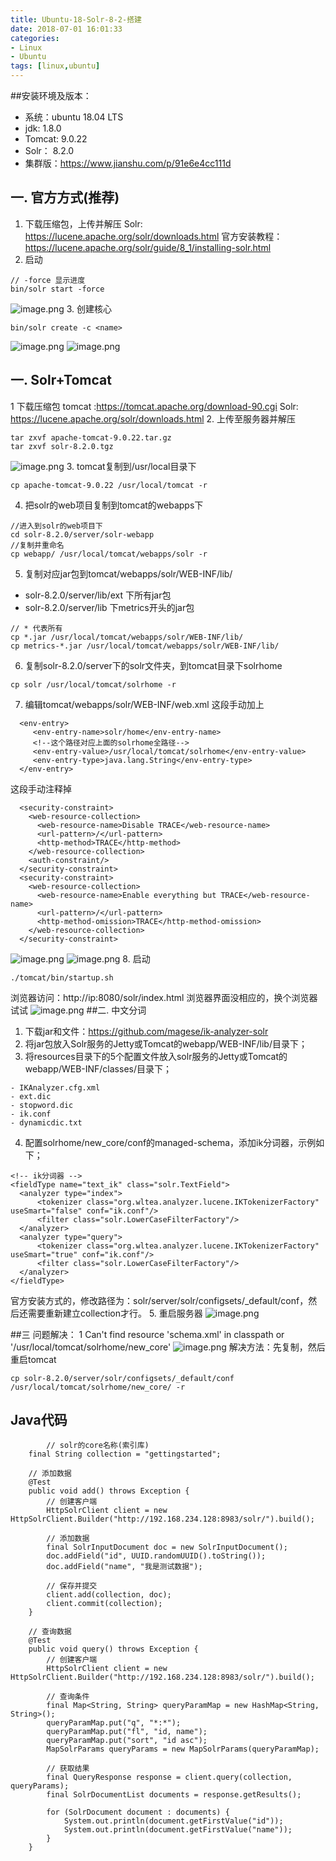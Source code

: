 ```yaml
---
title: Ubuntu-18-Solr-8-2-搭建
date: 2018-07-01 16:01:33
categories: 
- Linux 
- Ubuntu
tags: [linux,ubuntu]
---
```


<meta name="referrer" content="no-referrer" />


##安装环境及版本：
- 系统：ubuntu 18.04 LTS
- jdk:  1.8.0
- Tomcat: 9.0.22
- Solr： 8.2.0
- 集群版：https://www.jianshu.com/p/91e6e4cc111d

## 一. 官方方式(推荐)
1. 下载压缩包，上传并解压
Solr: https://lucene.apache.org/solr/downloads.html
官方安装教程：https://lucene.apache.org/solr/guide/8_1/installing-solr.html
2. 启动
```
// -force 显示进度
bin/solr start -force
``` 
![image.png](https://upload-images.jianshu.io/upload_images/2803682-b99f655da01ee7ee.png?imageMogr2/auto-orient/strip%7CimageView2/2/w/1240)
3. 创建核心
```
bin/solr create -c <name>
```
![image.png](https://upload-images.jianshu.io/upload_images/2803682-aba83c383a8f5e30.png?imageMogr2/auto-orient/strip%7CimageView2/2/w/1240)
![image.png](https://upload-images.jianshu.io/upload_images/2803682-1ba0564ae9ca7025.png?imageMogr2/auto-orient/strip%7CimageView2/2/w/1240)

## 一. Solr+Tomcat
1 下载压缩包
tomcat :https://tomcat.apache.org/download-90.cgi
Solr: https://lucene.apache.org/solr/downloads.html
2. 上传至服务器并解压
```
tar zxvf apache-tomcat-9.0.22.tar.gz
tar zxvf solr-8.2.0.tgz
```
![image.png](https://upload-images.jianshu.io/upload_images/2803682-199c556af37e6c3e.png?imageMogr2/auto-orient/strip%7CimageView2/2/w/1240)
3. tomcat复制到/usr/local目录下
```
cp apache-tomcat-9.0.22 /usr/local/tomcat -r
```
4. 把solr的web项目复制到tomcat的webapps下
```
//进入到solr的web项目下
cd solr-8.2.0/server/solr-webapp
//复制并重命名
cp webapp/ /usr/local/tomcat/webapps/solr -r
```
5. 复制对应jar包到tomcat/webapps/solr/WEB-INF/lib/
- solr-8.2.0/server/lib/ext 下所有jar包
- solr-8.2.0/server/lib 下metrics开头的jar包
```
// * 代表所有
cp *.jar /usr/local/tomcat/webapps/solr/WEB-INF/lib/
cp metrics-*.jar /usr/local/tomcat/webapps/solr/WEB-INF/lib/
```
6. 复制solr-8.2.0/server下的solr文件夹，到tomcat目录下solrhome 
```
cp solr /usr/local/tomcat/solrhome -r
```
7. 编辑tomcat/webapps/solr/WEB-INF/web.xml
这段手动加上
```
  <env-entry>
     <env-entry-name>solr/home</env-entry-name>
     <!--这个路径对应上面的solrhome全路径-->
     <env-entry-value>/usr/local/tomcat/solrhome</env-entry-value>
     <env-entry-type>java.lang.String</env-entry-type>
  </env-entry>
```
这段手动注释掉
```
  <security-constraint>
    <web-resource-collection>
      <web-resource-name>Disable TRACE</web-resource-name>
      <url-pattern>/</url-pattern>
      <http-method>TRACE</http-method>
    </web-resource-collection>
    <auth-constraint/>
  </security-constraint>
  <security-constraint>
    <web-resource-collection>
      <web-resource-name>Enable everything but TRACE</web-resource-name>
      <url-pattern>/</url-pattern>
      <http-method-omission>TRACE</http-method-omission>
    </web-resource-collection>
  </security-constraint>
```
![image.png](https://upload-images.jianshu.io/upload_images/2803682-d915e35e69944b33.png?imageMogr2/auto-orient/strip%7CimageView2/2/w/1240)
![image.png](https://upload-images.jianshu.io/upload_images/2803682-11ca1d1575bacb9a.png?imageMogr2/auto-orient/strip%7CimageView2/2/w/1240)
8. 启动 
```
./tomcat/bin/startup.sh
```
浏览器访问：http://ip:8080/solr/index.html
浏览器界面没相应的，换个浏览器试试
![image.png](https://upload-images.jianshu.io/upload_images/2803682-47e08b9978e2ff65.png?imageMogr2/auto-orient/strip%7CimageView2/2/w/1240)
##二. 中文分词
1. 下载jar和文件：https://github.com/magese/ik-analyzer-solr
2. 将jar包放入Solr服务的Jetty或Tomcat的webapp/WEB-INF/lib/目录下；
3. 将resources目录下的5个配置文件放入solr服务的Jetty或Tomcat的webapp/WEB-INF/classes/目录下；
```
- IKAnalyzer.cfg.xml
- ext.dic
- stopword.dic
- ik.conf
- dynamicdic.txt
```
4. 配置solrhome/new_core/conf的managed-schema，添加ik分词器，示例如下；
```
<!-- ik分词器 -->
<fieldType name="text_ik" class="solr.TextField">
  <analyzer type="index">
      <tokenizer class="org.wltea.analyzer.lucene.IKTokenizerFactory" useSmart="false" conf="ik.conf"/>
      <filter class="solr.LowerCaseFilterFactory"/>
  </analyzer>
  <analyzer type="query">
      <tokenizer class="org.wltea.analyzer.lucene.IKTokenizerFactory" useSmart="true" conf="ik.conf"/>
      <filter class="solr.LowerCaseFilterFactory"/>
  </analyzer>
</fieldType>
```
官方安装方式的，修改路径为：solr/server/solr/configsets/_default/conf，然后还需要重新建立collection才行。
5. 重启服务器
![image.png](https://upload-images.jianshu.io/upload_images/2803682-a29a55417c714e29.png?imageMogr2/auto-orient/strip%7CimageView2/2/w/1240)

##三 问题解决：
1 Can't find resource 'schema.xml' in classpath or '/usr/local/tomcat/solrhome/new_core'
![image.png](https://upload-images.jianshu.io/upload_images/2803682-b5b6edc488bc6af1.png?imageMogr2/auto-orient/strip%7CimageView2/2/w/1240)
解决方法：先复制，然后重启tomcat
```
cp solr-8.2.0/server/solr/configsets/_default/conf /usr/local/tomcat/solrhome/new_core/ -r
```

## Java代码
```
        // solr的core名称(索引库)
	final String collection = "gettingstarted";

	// 添加数据
	@Test
	public void add() throws Exception {
		// 创建客户端
		HttpSolrClient client = new HttpSolrClient.Builder("http://192.168.234.128:8983/solr/").build();

		// 添加数据
		final SolrInputDocument doc = new SolrInputDocument();
		doc.addField("id", UUID.randomUUID().toString());
		doc.addField("name", "我是测试数据");

		// 保存并提交
		client.add(collection, doc);
		client.commit(collection);
	}

	// 查询数据
	@Test
	public void query() throws Exception {
		// 创建客户端
		HttpSolrClient client = new HttpSolrClient.Builder("http://192.168.234.128:8983/solr/").build();

		// 查询条件
		final Map<String, String> queryParamMap = new HashMap<String, String>();
		queryParamMap.put("q", "*:*");
		queryParamMap.put("fl", "id, name");
		queryParamMap.put("sort", "id asc");
		MapSolrParams queryParams = new MapSolrParams(queryParamMap);

		// 获取结果
		final QueryResponse response = client.query(collection, queryParams);
		final SolrDocumentList documents = response.getResults();

		for (SolrDocument document : documents) {
			System.out.println(document.getFirstValue("id"));
			System.out.println(document.getFirstValue("name"));
		}
	}
```
